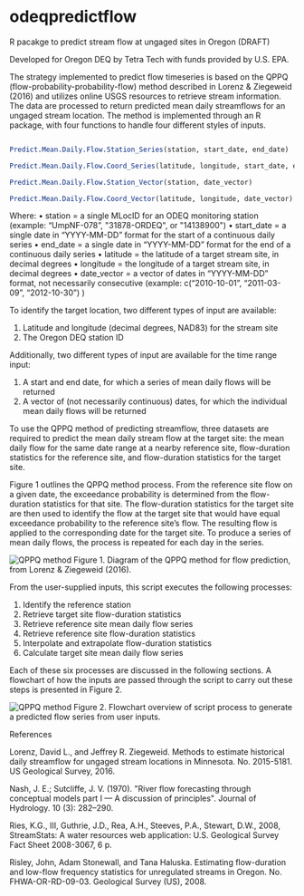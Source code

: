 # odeqpredictflow
 R pacakge to predict stream flow at ungaged sites in Oregon (DRAFT)

 Developed for Oregon DEQ by Tetra Tech with funds provided by U.S. EPA.

The strategy implemented to predict flow timeseries is based on the QPPQ (flow-probability-probability-flow) method described in Lorenz & Ziegeweid (2016) and utilizes online USGS resources to retrieve stream information. The data are processed to return predicted mean daily streamflows for an ungaged stream location. The method is implemented through an R package, with four functions to handle four different styles of inputs. 

```R

Predict.Mean.Daily.Flow.Station_Series(station, start_date, end_date)

Predict.Mean.Daily.Flow.Coord_Series(latitude, longitude, start_date, end_date)

Predict.Mean.Daily.Flow.Station_Vector(station, date_vector)

Predict.Mean.Daily.Flow.Coord_Vector(latitude, longitude, date_vector)

```
Where: 
•	station = a single MLocID for an ODEQ monitoring station (example: “UmpNF-078”, "31878-ORDEQ", or "14138900") 
•	start_date = a single date in “YYYY-MM-DD” format for the start of a continuous daily series 
•	end_date = a single date in “YYYY-MM-DD” format for the end of a continuous daily series 
•	latitude = the latitude of a target stream site, in decimal degrees 
•	longitude = the longitude of a target stream site, in decimal degrees 
•	date_vector = a vector of dates in “YYYY-MM-DD” format, not necessarily consecutive (example: c(“2010-10-01”, “2011-03-09”, “2012-10-30”) ) 

To identify the target location, two different types of input are available:
  1.	Latitude and longitude (decimal degrees, NAD83) for the stream site 
  2.	The Oregon DEQ station ID 

Additionally, two different types of input are available for the time range input: 
  1.	A start and end date, for which a series of mean daily flows will be returned 
  2.	A vector of (not necessarily continuous) dates, for which the individual mean daily flows will be returned 
  
To use the QPPQ method of predicting streamflow, three datasets are required to predict the mean daily stream flow at the target site: the mean daily flow for the same date range at a nearby reference site, flow-duration statistics for the reference site, and flow-duration statistics for the target site.

Figure 1 outlines the QPPQ method process. From the reference site flow on a given date, the exceedance probability is determined from the flow-duration statistics for that site. The flow-duration statistics for the target site are then used to identify the flow at the target site that would have equal exceedance probability to the reference site’s flow. The resulting flow is applied to the corresponding date for the target site. To produce a series of mean daily flows, the process is repeated for each day in the series.

![QPPQ method](https://github.com/rmichie/odeqpredictflow/blob/master/Lorenz_and_Ziegewed_2016_QPPQ_diagram.png) 
Figure 1. Diagram of the QPPQ method for flow prediction, from Lorenz & Ziegeweid (2016).

From the user-supplied inputs, this script executes the following processes:
  1.	Identify the reference station 
  2.	Retrieve target site flow-duration statistics  
  3.	Retrieve reference site mean daily flow series 
  4.	Retrieve reference site flow-duration statistics 
  5.	Interpolate and extrapolate flow-duration statistics 
  6.	Calculate target site mean daily flow series 

Each of these six processes are discussed in the following sections. A flowchart of how the inputs are passed through the script to carry out these steps is presented in Figure 2.

![QPPQ method](https://github.com/rmichie/odeqpredictflow/blob/master/function_steps_flowchart.png) 
Figure 2. Flowchart overview of script process to generate a predicted flow series from user inputs.

References

Lorenz, David L., and Jeffrey R. Ziegeweid. Methods to estimate historical daily streamflow for ungaged stream locations in Minnesota. No. 2015-5181. US Geological Survey, 2016.

Nash, J. E.; Sutcliffe, J. V. (1970). "River flow forecasting through conceptual models part I — A discussion of principles". Journal of Hydrology. 10 (3): 282–290.

Ries, K.G., III, Guthrie, J.D., Rea, A.H., Steeves, P.A., Stewart, D.W., 2008, StreamStats: A water resources web application: U.S. Geological Survey Fact Sheet 2008-3067, 6 p.

Risley, John, Adam Stonewall, and Tana Haluska. Estimating flow-duration and low-flow frequency statistics for unregulated streams in Oregon. No. FHWA-OR-RD-09-03. Geological Survey (US), 2008.

